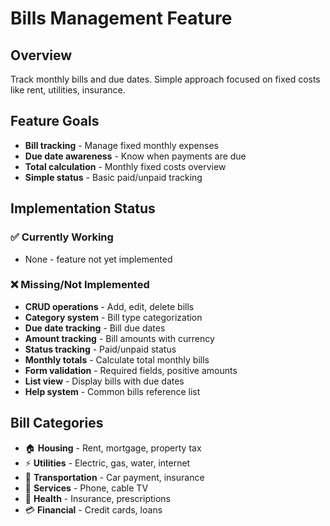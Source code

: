 # Bills Management Feature

## Overview
Track monthly bills and due dates. Simple approach focused on fixed costs like rent, utilities, insurance.

## Feature Goals
- **Bill tracking** - Manage fixed monthly expenses
- **Due date awareness** - Know when payments are due
- **Total calculation** - Monthly fixed costs overview
- **Simple status** - Basic paid/unpaid tracking

## Implementation Status

### ✅ Currently Working
- None - feature not yet implemented

### ❌ Missing/Not Implemented
- **CRUD operations** - Add, edit, delete bills
- **Category system** - Bill type categorization
- **Due date tracking** - Bill due dates
- **Amount tracking** - Bill amounts with currency
- **Status tracking** - Paid/unpaid status
- **Monthly totals** - Calculate total monthly bills
- **Form validation** - Required fields, positive amounts
- **List view** - Display bills with due dates
- **Help system** - Common bills reference list

## Bill Categories
- 🏠 **Housing** - Rent, mortgage, property tax
- ⚡ **Utilities** - Electric, gas, water, internet
- 🚗 **Transportation** - Car payment, insurance
- 📱 **Services** - Phone, cable TV
- 💊 **Health** - Insurance, prescriptions
- 💳 **Financial** - Credit cards, loans
